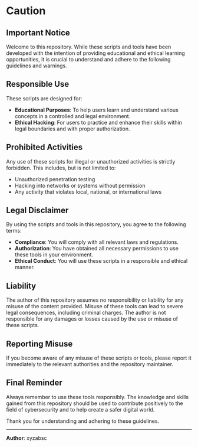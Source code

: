 # Caution

## Important Notice

Welcome to this repository. While these scripts and tools have been developed with the intention of providing educational and ethical learning opportunities, it is crucial to understand and adhere to the following guidelines and warnings.

## Responsible Use

These scripts are designed for:

- **Educational Purposes**: To help users learn and understand various concepts in a controlled and legal environment.
- **Ethical Hacking**: For users to practice and enhance their skills within legal boundaries and with proper authorization.

## Prohibited Activities

Any use of these scripts for illegal or unauthorized activities is strictly forbidden. This includes, but is not limited to:

- Unauthorized penetration testing
- Hacking into networks or systems without permission
- Any activity that violates local, national, or international laws

## Legal Disclaimer

By using the scripts and tools in this repository, you agree to the following terms:

- **Compliance**: You will comply with all relevant laws and regulations.
- **Authorization**: You have obtained all necessary permissions to use these tools in your environment.
- **Ethical Conduct**: You will use these scripts in a responsible and ethical manner.

## Liability

The author of this repository assumes no responsibility or liability for any misuse of the content provided. Misuse of these tools can lead to severe legal consequences, including criminal charges. The author is not responsible for any damages or losses caused by the use or misuse of these scripts.

## Reporting Misuse

If you become aware of any misuse of these scripts or tools, please report it immediately to the relevant authorities and the repository maintainer.

## Final Reminder

Always remember to use these tools responsibly. The knowledge and skills gained from this repository should be used to contribute positively to the field of cybersecurity and to help create a safer digital world.

Thank you for understanding and adhering to these guidelines.

---

**Author**: xyzabsc
